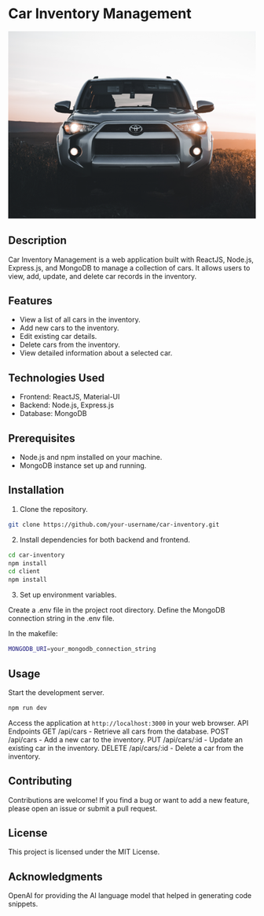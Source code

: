 # Car Inventory Management

![Car Inventory](img/car.png)

## Description

Car Inventory Management is a web application built with ReactJS, Node.js, Express.js, and MongoDB to manage a collection of cars. It allows users to view, add, update, and delete car records in the inventory.

## Features

- View a list of all cars in the inventory.
- Add new cars to the inventory.
- Edit existing car details.
- Delete cars from the inventory.
- View detailed information about a selected car.

## Technologies Used

- Frontend: ReactJS, Material-UI
- Backend: Node.js, Express.js
- Database: MongoDB

## Prerequisites

- Node.js and npm installed on your machine.
- MongoDB instance set up and running.

## Installation

1. Clone the repository.

```bash
git clone https://github.com/your-username/car-inventory.git
```

2. Install dependencies for both backend and frontend.

```bash
cd car-inventory
npm install
cd client
npm install
```

3. Set up environment variables.

Create a .env file in the project root directory.
Define the MongoDB connection string in the .env file.

In the makefile:

```bash
MONGODB_URI=your_mongodb_connection_string
```

## Usage
Start the development server.

```bash
npm run dev
```

Access the application at `http://localhost:3000` in your web browser.
API Endpoints
GET /api/cars - Retrieve all cars from the database.
POST /api/cars - Add a new car to the inventory.
PUT /api/cars/:id - Update an existing car in the inventory.
DELETE /api/cars/:id - Delete a car from the inventory.

## Contributing
Contributions are welcome! If you find a bug or want to add a new feature, please open an issue or submit a pull request.

## License
This project is licensed under the MIT License.

## Acknowledgments
OpenAI for providing the AI language model that helped in generating code snippets.



